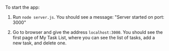 To start the app: 

1) Run `node server.js`. You should see a message: "Server started on port: 3000"

2) Go to browser and give the address `localhost:3000`. You should see the first page of My Task List, where you can see the list of tasks, add a new task, and delete one.